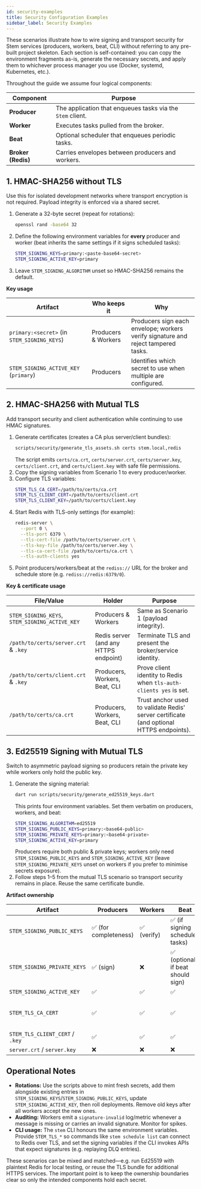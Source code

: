 ```yaml
---
id: security-examples
title: Security Configuration Examples
sidebar_label: Security Examples
---
```


These scenarios illustrate how to wire signing and transport security for Stem
services (producers, workers, beat, CLI) without referring to any pre-built
project skeleton. Each section is self-contained: you can copy the environment
fragments as-is, generate the necessary secrets, and apply them to whichever
process manager you use (Docker, systemd, Kubernetes, etc.).

Throughout the guide we assume four logical components:

| Component | Purpose |
| --- | --- |
| **Producer** | The application that enqueues tasks via the `Stem` client. |
| **Worker** | Executes tasks pulled from the broker. |
| **Beat** | Optional scheduler that enqueues periodic tasks. |
| **Broker (Redis)** | Carries envelopes between producers and workers. |

## 1. HMAC-SHA256 without TLS

Use this for isolated development networks where transport encryption is not
required. Payload integrity is enforced via a shared secret.

1. Generate a 32-byte secret (repeat for rotations):
   ```bash
   openssl rand -base64 32
   ```
2. Define the following environment variables for **every** producer and
   worker (beat inherits the same settings if it signs scheduled tasks):
   ```bash
   STEM_SIGNING_KEYS=primary:<paste-base64-secret>
   STEM_SIGNING_ACTIVE_KEY=primary
   ```
3. Leave `STEM_SIGNING_ALGORITHM` unset so HMAC-SHA256 remains the default.

**Key usage**

| Artifact | Who keeps it | Why |
| --- | --- | --- |
| `primary:<secret>` (in `STEM_SIGNING_KEYS`) | Producers & Workers | Producers sign each envelope; workers verify signature and reject tampered tasks. |
| `STEM_SIGNING_ACTIVE_KEY` (`primary`) | Producers | Identifies which secret to use when multiple are configured. |

## 2. HMAC-SHA256 with Mutual TLS

Add transport security and client authentication while continuing to use HMAC
signatures.

1. Generate certificates (creates a CA plus server/client bundles):
   ```bash
   scripts/security/generate_tls_assets.sh certs stem.local,redis
   ```
   The script emits `certs/ca.crt`, `certs/server.crt`, `certs/server.key`,
   `certs/client.crt`, and `certs/client.key` with safe file permissions.
2. Copy the signing variables from Scenario 1 to every producer/worker.
3. Configure TLS variables:
   ```bash
   STEM_TLS_CA_CERT=/path/to/certs/ca.crt
   STEM_TLS_CLIENT_CERT=/path/to/certs/client.crt
   STEM_TLS_CLIENT_KEY=/path/to/certs/client.key
   ```
4. Start Redis with TLS-only settings (for example):
   ```bash
   redis-server \
     --port 0 \
     --tls-port 6379 \
     --tls-cert-file /path/to/certs/server.crt \
     --tls-key-file /path/to/certs/server.key \
     --tls-ca-cert-file /path/to/certs/ca.crt \
     --tls-auth-clients yes
   ```
5. Point producers/workers/beat at the `rediss://` URL for the broker and
   schedule store (e.g. `rediss://redis:6379/0`).

**Key & certificate usage**

| File/Value | Holder | Purpose |
| --- | --- | --- |
| `STEM_SIGNING_KEYS`, `STEM_SIGNING_ACTIVE_KEY` | Producers & Workers | Same as Scenario 1 (payload integrity). |
| `/path/to/certs/server.crt` & `.key` | Redis server (and any HTTPS endpoint) | Terminate TLS and present the broker/service identity. |
| `/path/to/certs/client.crt` & `.key` | Producers, Workers, Beat, CLI | Prove client identity to Redis when `tls-auth-clients yes` is set. |
| `/path/to/certs/ca.crt` | Producers, Workers, Beat, CLI | Trust anchor used to validate Redis' server certificate (and optional HTTPS endpoints). |

## 3. Ed25519 Signing with Mutual TLS

Switch to asymmetric payload signing so producers retain the private key while
workers only hold the public key.

1. Generate the signing material:
   ```bash
   dart run scripts/security/generate_ed25519_keys.dart
   ```
   This prints four environment variables. Set them verbatim on producers,
   workers, and beat:
   ```bash
   STEM_SIGNING_ALGORITHM=ed25519
   STEM_SIGNING_PUBLIC_KEYS=primary:<base64-public>
   STEM_SIGNING_PRIVATE_KEYS=primary:<base64-private>
   STEM_SIGNING_ACTIVE_KEY=primary
   ```
   Producers require both public & private keys; workers only need
   `STEM_SIGNING_PUBLIC_KEYS` and `STEM_SIGNING_ACTIVE_KEY` (leave
   `STEM_SIGNING_PRIVATE_KEYS` unset on workers if you prefer to minimise
   secrets exposure).
2. Follow steps 1–5 from the mutual TLS scenario so transport security remains
   in place. Reuse the same certificate bundle.

**Artifact ownership**

| Artifact | Producers | Workers | Beat | Redis |
| --- | --- | --- | --- | --- |
| `STEM_SIGNING_PUBLIC_KEYS` | ✅ (for completeness) | ✅ (verify) | ✅ (if signing scheduled tasks) | ❌ |
| `STEM_SIGNING_PRIVATE_KEYS` | ✅ (sign) | ❌ | ✅ (optional if beat should sign) | ❌ |
| `STEM_SIGNING_ACTIVE_KEY` | ✅ | ✅ | ✅ | ❌ |
| `STEM_TLS_CA_CERT` | ✅ | ✅ | ✅ | ✅ (optional extra CAs) |
| `STEM_TLS_CLIENT_CERT` / `.key` | ✅ | ✅ | ✅ | ❌ |
| `server.crt` / `server.key` | ❌ | ❌ | ❌ | ✅ |

## Operational Notes

- **Rotations:** Use the scripts above to mint fresh secrets, add them alongside
  existing entries in `STEM_SIGNING_KEYS`/`STEM_SIGNING_PUBLIC_KEYS`, update
  `STEM_SIGNING_ACTIVE_KEY`, then roll deployments. Remove old keys after all
  workers accept the new ones.
- **Auditing:** Workers emit a `signature-invalid` log/metric whenever a message
  is missing or carries an invalid signature. Monitor for spikes.
- **CLI usage:** The `stem` CLI honours the same environment variables. Provide
  `STEM_TLS_*` so commands like `stem schedule list` can connect to Redis over
  TLS, and set the signing variables if the CLI invokes APIs that expect
  signatures (e.g. replaying DLQ entries).

These scenarios can be mixed and matched—e.g. run Ed25519 with plaintext Redis
for local testing, or reuse the TLS bundle for additional HTTPS services. The
important point is to keep the ownership boundaries clear so only the intended
components hold each secret.
